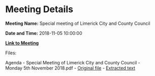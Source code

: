# Meeting Details

**Meeting Name:** Special meeting of Limerick City and County Council

**Date and Time:** 2018-11-05 10:00:00

**[Link to Meeting](https://www.limerick.ie/council/whats-on/special-meeting-limerick-city-and-county-council-29)**

Files: 

Agenda - Special Meeting of Limerick City and County Council - Monday 5th November 2018.pdf - [Original file](https://www.limerick.ie/sites/default/files/media/documents/2018-11/Agenda%20-%20Special%20Meeting%20of%20Limerick%20City%20and%20County%20Council%205-11-18.pdf) - [Extracted text](./Agenda%20-%20Special%20Meeting%20of%20Limerick%20City%20and%20County%20Council%20-%20Monday%C2%A05th%C2%A0November%C2%A02018.md)

